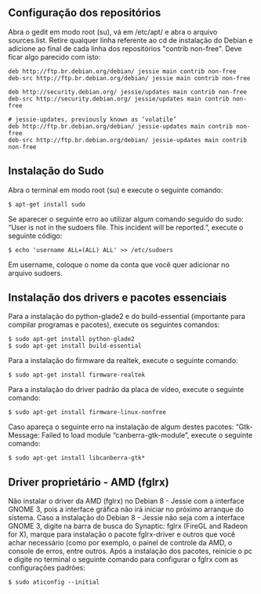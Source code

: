 ## Configuração dos repositórios

Abra o gedit em modo root (su), vá em /etc/apt/ e abra o arquivo sources.list. Retire qualquer linha
referente ao cd de instalação do Debian e adicione ao final de cada linha dos repositórios "contrib
non-free". Deve ficar algo parecido com isto:

```
deb http://ftp.br.debian.org/debian/ jessie main contrib non-free
deb-src http://ftp.br.debian.org/debian/ jessie main contrib non-free

deb http://security.debian.org/ jessie/updates main contrib non-free
deb-src http://security.debian.org/ jessie/updates main contrib non-free

# jessie-updates, previously known as ‘volatile’
deb http://ftp.br.debian.org/debian/ jessie-updates main contrib non-free
deb-src http://ftp.br.debian.org/debian/ jessie-updates main contrib non-free
```

## Instalação do Sudo

Abra o terminal em modo root (su) e execute o seguinte comando:

```
$ apt-get install sudo
```

Se aparecer o seguinte erro ao utilizar algum comando seguido do sudo: “User is not in the sudoers
file. This incident will be reported.”, execute o seguinte código:

```
$ echo 'username ALL=(ALL) ALL' >> /etc/sudoers
```

Em username, coloque o nome da conta que você quer adicionar no arquivo sudoers.

## Instalação dos drivers e pacotes essenciais

Para a instalação do python-glade2 e do build-essential (importante para compilar programas e pacotes), execute os seguintes comandos:

```
$ sudo apt-get install python-glade2
$ sudo apt-get install build-essential
```

Para a instalação do firmware da realtek, execute o seguinte comando:

```
$ sudo apt-get install firmware-realtek
```

Para a instalação do driver padrão da placa de vídeo, execute o seguinte comando:

```   
$ sudo apt-get install firmware-linux-nonfree
```

Caso apareça o seguinte erro na instalação de algum destes pacotes: “Gtk-Message: Failed to load
module “canberra-gtk-module”, execute o seguinte comando:
  
```
$ sudo apt-get install libcanberra-gtk*
```

## Driver proprietário - AMD (fglrx)

Não instalar o driver da AMD (fglrx) no Debian 8 - Jessie com a interface GNOME 3, pois a interface
gráfica não irá iniciar no próximo arranque do sistema.
Caso a instalação do Debian 8 - Jessie não seja com a interface GNOME 3, digite na barra de busca
do Synaptic: fglrx (FireGL and Radeon for X), marque para instalação o pacote fglrx-driver e outros
que você achar necessário (como por exemplo, o painel de controle da AMD, o console de erros, entre
outros.
Após a instalação dos pacotes, reinicie o pc e digite no terminal o seguinte comando para configurar
o fglrx com as configurações padrões:

```
$ sudo aticonfig --initial
```